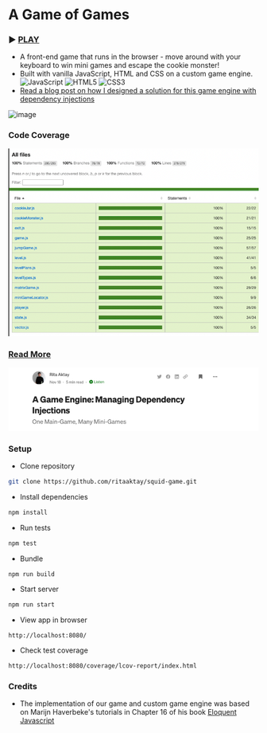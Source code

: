 # A Game of Games

### ▶️ [PLAY](https://cookie-monster-game-of-games.herokuapp.com/)

- A front-end game that runs in the browser - move around with your keyboard to win mini games and escape the cookie monster!
- Built with vanilla JavaScript, HTML and CSS on a custom game engine. 
![JavaScript](https://img.shields.io/badge/javascript-%23323330.svg?style=for-the-badge&logo=javascript&logoColor=%23F7DF1E) ![HTML5](https://img.shields.io/badge/html5-%23E34F26.svg?style=for-the-badge&logo=html5&logoColor=white) ![CSS3](https://img.shields.io/badge/css3-%231572B6.svg?style=for-the-badge&logo=css3&logoColor=white)
- [Read a blog post on how I designed a solution for this game engine with dependency injections](https://medium.com/@rita.aktay/a-game-engine-building-a-dependency-injection-container-27905b2a10ff)

![image](img/game-1.png)

### Code Coverage

![image](img/test-coverage.png)

### [Read More](https://medium.com/@rita.aktay/a-game-engine-building-a-dependency-injection-container-27905b2a10ff)

![image](img/blog.png)

### Setup

- Clone repository

```sh
git clone https://github.com/ritaaktay/squid-game.git
```

- Install dependencies

```sh
npm install
```

- Run tests

```sh
npm test
```

- Bundle

```sh
npm run build
```

- Start server

```sh
npm run start
```

- View app in browser

```
http://localhost:8080/
```

- Check test coverage

```sh
http://localhost:8080/coverage/lcov-report/index.html
```

### Credits

- The implementation of our game and custom game engine was based on Marijn Haverbeke's tutorials in Chapter 16 of his book [Eloquent Javascript](https://eloquentjavascript.net/16_game.html)
